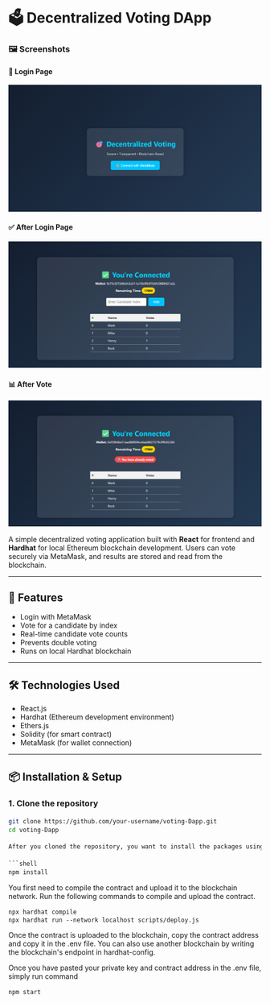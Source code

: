 # 🗳️ Decentralized Voting DApp
### 🖼️ Screenshots

#### 🔐 Login Page
![Login Page](./assets/login.png)

#### ✅ After Login Page
![After Login Page](./assets/AfterLogin.png)

#### 📊 After Vote 
![After Vote ](./assets/AfterVote.png)

A simple decentralized voting application built with **React** for frontend and **Hardhat** for local Ethereum blockchain development. Users can vote securely via MetaMask, and results are stored and read from the blockchain.

---

## 🚀 Features

- Login with MetaMask
- Vote for a candidate by index
- Real-time candidate vote counts
- Prevents double voting
- Runs on local Hardhat blockchain

---

## 🛠️ Technologies Used

- React.js
- Hardhat (Ethereum development environment)
- Ethers.js
- Solidity (for smart contract)
- MetaMask (for wallet connection)

---

## 📦 Installation & Setup

### 1. Clone the repository

```bash
git clone https://github.com/your-username/voting-Dapp.git
cd voting-Dapp

After you cloned the repository, you want to install the packages using

```shell
npm install
```

You first need to compile the contract and upload it to the blockchain network. Run the following commands to compile and upload the contract.

```shell
npx hardhat compile
npx hardhat run --network localhost scripts/deploy.js
```

Once the contract is uploaded to the blockchain, copy the contract address and copy it in the .env file. You can also use another blockchain by writing the blockchain's endpoint in hardhat-config.

Once you have pasted your private key and contract address in the .env file, simply run command

```shell
npm start
```
